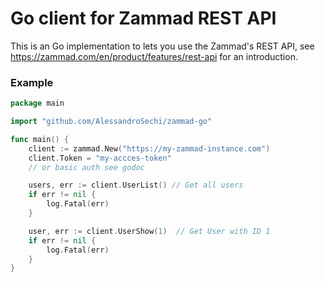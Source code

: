 # Go client for Zammad REST API

This is an Go implementation to lets you use the Zammad's REST API, see https://zammad.com/en/product/features/rest-api
for an introduction.

### Example

```go
package main

import "github.com/AlessandroSechi/zammad-go"

func main() {
    client := zammad.New("https://my-zammad-instance.com")
    client.Token = "my-accces-token"
    // or basic auth see godoc

    users, err := client.UserList() // Get all users
    if err != nil {
        log.Fatal(err)
    }

    user, err := client.UserShow(1)  // Get User with ID 1
    if err != nil {
        log.Fatal(err)
    }
}
```
